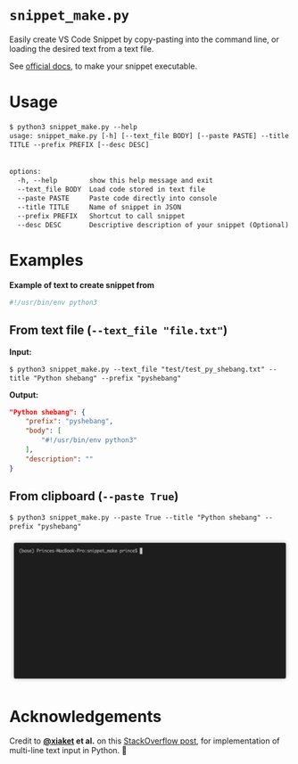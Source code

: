 # `snippet_make.py`

Easily create VS Code Snippet by copy-pasting into the command line, or loading the desired text from a text file.

See [official docs](https://code.visualstudio.com/docs/editor/userdefinedsnippets), to make your snippet executable.

# Usage
```text
$ python3 snippet_make.py --help
usage: snippet_make.py [-h] [--text_file BODY] [--paste PASTE] --title TITLE --prefix PREFIX [--desc DESC]


options:
  -h, --help        show this help message and exit
  --text_file BODY  Load code stored in text file
  --paste PASTE     Paste code directly into console
  --title TITLE     Name of snippet in JSON
  --prefix PREFIX   Shortcut to call snippet
  --desc DESC       Descriptive description of your snippet (Optional)
```

# Examples
**Example of text to create snippet from**
```python
#!/usr/bin/env python3
```
## From text file (`--text_file "file.txt"`)
**Input:**
```shell
$ python3 snippet_make.py --text_file "test/test_py_shebang.txt" --title "Python shebang" --prefix "pyshebang" 
```

**Output:**
```json
"Python shebang": {
    "prefix": "pyshebang",
    "body": [
        "#!/usr/bin/env python3"
    ],
    "description": ""
}
```

## From clipboard (`--paste True`)
```shell
$ python3 snippet_make.py --paste True --title "Python shebang" --prefix "pyshebang"
```

![paste_animation](https://github.com/prince-ravi-leow/snippet-make/blob/main/media/demo_clipboard.gif?raw=true)

# Acknowledgements
Credit to **[@xiaket](https://stackoverflow.com/users/411662/xiaket) et al.** on this [StackOverflow post](https://stackoverflow.com/questions/30239092/how-to-get-multiline-input-from-the-user), for implementation of multi-line text input in Python. 🙏

